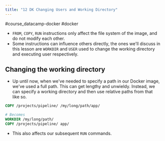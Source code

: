 ```yaml
---
title: "12 DK Changing Users and Working Directory"
---
```

#course_datacamp-docker #docker 

- `FROM`, `COPY`, `RUN` instructions only affect the file system of the image, and do not modify each other.
- Some instructions can influence others directly, the ones we'll discuss in this lesson are `WORKDIR` and `USER` used to change the working directory and executing user respectively.
## Changing the working directory

- Up until now, when we've needed to specify a path in our Docker image, we've used a full path. This can get lengthy and unwieldy. Instead, we can specify a working directory and then use relative paths from that like so.

```Dockerfile
COPY /projects/pipeline/ /my/long/path/app/

# Becomes
WORKDIR /my/long/path/
COPY /projects/pipeline/ app/
```

- This also affects our subsequent `RUN` commands. 
